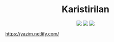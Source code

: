 <h1 align="center">
	Karistirilan
</h1>

<p align="center">
	<img src="https://img.shields.io/github/license/musabkilic/karistirilan.svg"/>
	<img src="https://img.shields.io/github/stars/musabkilic/karistirilan.svg"/>
  <img src="https://api.netlify.com/api/v1/badges/005d6c6b-f124-451e-8582-b0887c4dc72e/deploy-status"> 
</p>

https://yazim.netlify.com/
